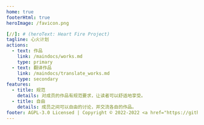 ```yaml
---
home: true
footerHtml: true
heroImage: /favicon.png

[//]: # (heroText: Heart Fire Project)
tagline: 心火计划
actions:
  - text: 作品
    link: /maindocs/works.md
    type: primary
  - text: 翻译作品
    link: /maindocs/translate_works.md
    type: secondary
features:
  - title: 规范
    details: 对成员的作品有规范要求，让读者可以舒适地享受。
  - title: 自由
    details: 成员之间可以自由的讨论，并交流各自的作品。
footer: AGPL-3.0 Licensed | Copyright © 2022-2022 <a href="https://github.com/Heart-Fire-Project">Heart Fire Project</a>
---
```


<!-- 切忌！上方内容会经过机器检查，对上方内容的任何修改都需要在dev分支测试通过后才能推送到main分支，通常情况下也不需要去修改这些内容 -->
